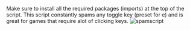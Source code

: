 Make sure to install all the required packages (imports) at the top of the script. This script constantly spams any toggle key (preset for e) and is great for games that require alot of clicking keys.
![spamscript](https://github.com/user-attachments/assets/b40d5833-8d50-4f69-9441-fdc42624a8e7)
